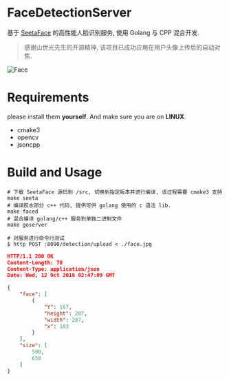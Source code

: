 # FaceDetectionServer

基于 [SeetaFace](https://github.com/seetaface/SeetaFaceEngine) 的高性能人脸识别服务, 使用 Golang 与 CPP 混合开发.

> 感谢山世光先生的开源精神, 该项目已成功应用在用户头像上传后的自动对焦.

![Face](./face_detection.jpg)

# Requirements

please install them **yourself**. And make sure you are on **LINUX**.

- cmake3
- opencv
- jsoncpp

# Build and Usage

```
# 下载 SeetaFace 源码到 /src, 切换到指定版本并进行编译, 该过程需要 cmake3 支持
make seeta
# 编译胶水部分 c++ 代码, 提供可供 golang 使用的 c 语法 lib.
make faced
# 混合编译 golang/c++ 服务到单独二进制文件
make goserver
```

```
# 对服务进行命令行测试
$ http POST :8090/detection/upload < ./face.jpg
```

```json
HTTP/1.1 200 OK
Content-Length: 70
Content-Type: application/json
Date: Wed, 12 Oct 2016 02:47:09 GMT

{
    "face": [
        {
            "Y": 167,
            "height": 287,
            "width": 287,
            "x": 103
        }
    ],
    "size": [
        500,
        650
    ]
}
```
